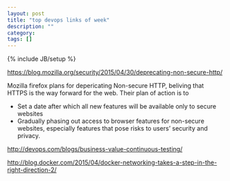 ```yaml
---
layout: post
title: "top devops links of week"
description: ""
category: 
tags: []
---
```

{% include JB/setup %}

https://blog.mozilla.org/security/2015/04/30/deprecating-non-secure-http/

Mozilla firefox plans for depericating Non-secure HTTP, beliving that HTTPS is the way forward for the web. Their plan of action is to
* Set a date after which all new features will be available only to secure websites
* Gradually phasing out access to browser features for non-secure websites, especially features that pose risks to users’ security and privacy.

http://devops.com/blogs/business-value-continuous-testing/

http://blog.docker.com/2015/04/docker-networking-takes-a-step-in-the-right-direction-2/
